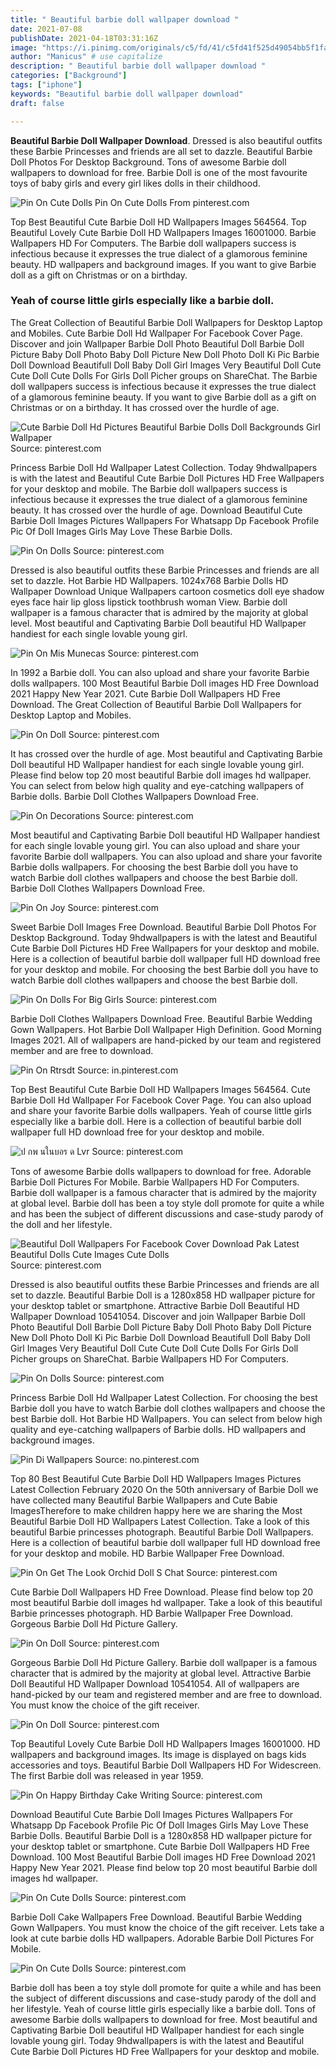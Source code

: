 ```yaml
---
title: " Beautiful barbie doll wallpaper download "
date: 2021-07-08
publishDate: 2021-04-18T03:31:16Z
image: "https://i.pinimg.com/originals/c5/fd/41/c5fd41f525d49054bb5f1fab28dcf7b7.jpg"
author: "Manicus" # use capitalize
description: " Beautiful barbie doll wallpaper download "
categories: ["Background"]
tags: ["iphone"]
keywords: "Beautiful barbie doll wallpaper download"
draft: false

---
```



**Beautiful Barbie Doll Wallpaper Download**. Dressed is also beautiful outfits these Barbie Princesses and friends are all set to dazzle. Beautiful Barbie Doll Photos For Desktop Background. Tons of awesome Barbie doll wallpapers to download for free. Barbie Doll is one of the most favourite toys of baby girls and every girl likes dolls in their childhood.

![Pin On Cute Dolls](https://i.pinimg.com/originals/c5/fd/41/c5fd41f525d49054bb5f1fab28dcf7b7.jpg "Pin On Cute Dolls")
Pin On Cute Dolls From pinterest.com


Top Best Beautiful Cute Barbie Doll HD Wallpapers Images 564564. Top Beautiful Lovely Cute Barbie Doll HD Wallpapers Images 16001000. Barbie Wallpapers HD For Computers. The Barbie doll wallpapers success is infectious because it expresses the true dialect of a glamorous feminine beauty. HD wallpapers and background images. If you want to give Barbie doll as a gift on Christmas or on a birthday.

### Yeah of course little girls especially like a barbie doll.

The Great Collection of Beautiful Barbie Doll Wallpapers for Desktop Laptop and Mobiles. Cute Barbie Doll Hd Wallpaper For Facebook Cover Page. Discover and join Wallpaper Barbie Doll Photo Beautiful Doll Barbie Doll Picture Baby Doll Photo Baby Doll Picture New Doll Photo Doll Ki Pic Barbie Doll Download Beautifull Doll Baby Doll Girl Images Very Beautiful Doll Cute Cute Doll Cute Dolls For Girls Doll Picher groups on ShareChat. The Barbie doll wallpapers success is infectious because it expresses the true dialect of a glamorous feminine beauty. If you want to give Barbie doll as a gift on Christmas or on a birthday. It has crossed over the hurdle of age.


![Cute Barbie Doll Hd Pictures Beautiful Barbie Dolls Doll Backgrounds Girl Wallpaper](https://i.pinimg.com/736x/de/e2/99/dee299dafc53332c96fce10b403f5b44.jpg "Cute Barbie Doll Hd Pictures Beautiful Barbie Dolls Doll Backgrounds Girl Wallpaper")
Source: pinterest.com

Princess Barbie Doll Hd Wallpaper Latest Collection. Today 9hdwallpapers is with the latest and Beautiful Cute Barbie Doll Pictures HD Free Wallpapers for your desktop and mobile. The Barbie doll wallpapers success is infectious because it expresses the true dialect of a glamorous feminine beauty. It has crossed over the hurdle of age. Download Beautiful Cute Barbie Doll Images Pictures Wallpapers For Whatsapp Dp Facebook Profile Pic Of Doll Images Girls May Love These Barbie Dolls.

![Pin On Dolls](https://i.pinimg.com/originals/f7/94/b7/f794b7c4a48d011651f0067cf01a781f.jpg "Pin On Dolls")
Source: pinterest.com

Dressed is also beautiful outfits these Barbie Princesses and friends are all set to dazzle. Hot Barbie HD Wallpapers. 1024x768 Barbie Dolls HD Wallpaper Download Unique Wallpapers cartoon cosmetics doll eye shadow eyes face hair lip gloss lipstick toothbrush woman View. Barbie doll wallpaper is a famous character that is admired by the majority at global level. Most beautiful and Captivating Barbie Doll beautiful HD Wallpaper handiest for each single lovable young girl.

![Pin On Mis Munecas](https://i.pinimg.com/564x/11/1e/fb/111efbec2ae22c56a2860b59cc01fada--pink-gowns-fashion-dolls.jpg "Pin On Mis Munecas")
Source: pinterest.com

In 1992 a Barbie doll. You can also upload and share your favorite Barbie dolls wallpapers. 100 Most Beautiful Barbie Doll images HD Free Download 2021 Happy New Year 2021. Cute Barbie Doll Wallpapers HD Free Download. The Great Collection of Beautiful Barbie Doll Wallpapers for Desktop Laptop and Mobiles.

![Pin On Doll](https://i.pinimg.com/originals/19/c2/5b/19c25bc8eb7cbb4d88c78db1321fa6f3.jpg "Pin On Doll")
Source: pinterest.com

It has crossed over the hurdle of age. Most beautiful and Captivating Barbie Doll beautiful HD Wallpaper handiest for each single lovable young girl. Please find below top 20 most beautiful Barbie doll images hd wallpaper. You can select from below high quality and eye-catching wallpapers of Barbie dolls. Barbie Doll Clothes Wallpapers Download Free.

![Pin On Decorations](https://i.pinimg.com/originals/b1/79/2d/b1792d476758d4b0e39c2a0a74212f8b.jpg "Pin On Decorations")
Source: pinterest.com

Most beautiful and Captivating Barbie Doll beautiful HD Wallpaper handiest for each single lovable young girl. You can also upload and share your favorite Barbie doll wallpapers. You can also upload and share your favorite Barbie dolls wallpapers. For choosing the best Barbie doll you have to watch Barbie doll clothes wallpapers and choose the best Barbie doll. Barbie Doll Clothes Wallpapers Download Free.

![Pin On Joy](https://i.pinimg.com/originals/3b/36/74/3b36746084b76219b3dd0f21be9bf8f3.jpg "Pin On Joy")
Source: pinterest.com

Sweet Barbie Doll Images Free Download. Beautiful Barbie Doll Photos For Desktop Background. Today 9hdwallpapers is with the latest and Beautiful Cute Barbie Doll Pictures HD Free Wallpapers for your desktop and mobile. Here is a collection of beautiful barbie doll wallpaper full HD download free for your desktop and mobile. For choosing the best Barbie doll you have to watch Barbie doll clothes wallpapers and choose the best Barbie doll.

![Pin On Dolls For Big Girls](https://i.pinimg.com/originals/bf/f7/d9/bff7d93286d512f3de56b64fee599da4.jpg "Pin On Dolls For Big Girls")
Source: pinterest.com

Barbie Doll Clothes Wallpapers Download Free. Beautiful Barbie Wedding Gown Wallpapers. Hot Barbie Doll Wallpaper High Definition. Good Morning Images 2021. All of wallpapers are hand-picked by our team and registered member and are free to download.

![Pin On Rtrsdt](https://i.pinimg.com/originals/3b/4a/92/3b4a925382057e3a051cf47cf0735af7.jpg "Pin On Rtrsdt")
Source: in.pinterest.com

Top Best Beautiful Cute Barbie Doll HD Wallpapers Images 564564. Cute Barbie Doll Hd Wallpaper For Facebook Cover Page. You can also upload and share your favorite Barbie dolls wallpapers. Yeah of course little girls especially like a barbie doll. Here is a collection of beautiful barbie doll wallpaper full HD download free for your desktop and mobile.

![ป กพ นในบอร ด Lvr](https://i.pinimg.com/originals/c9/a9/62/c9a96222f0a5e12be5154044cc440c75.jpg "ป กพ นในบอร ด Lvr")
Source: pinterest.com

Tons of awesome Barbie dolls wallpapers to download for free. Adorable Barbie Doll Pictures For Mobile. Barbie Wallpapers HD For Computers. Barbie doll wallpaper is a famous character that is admired by the majority at global level. Barbie doll has been a toy style doll promote for quite a while and has been the subject of different discussions and case-study parody of the doll and her lifestyle.

![Beautiful Doll Wallpapers For Facebook Cover Download Pak Latest Beautiful Dolls Cute Images Cute Dolls](https://i.pinimg.com/originals/6c/60/28/6c6028a4b4565918a340cc6d362d5300.jpg "Beautiful Doll Wallpapers For Facebook Cover Download Pak Latest Beautiful Dolls Cute Images Cute Dolls")
Source: pinterest.com

Dressed is also beautiful outfits these Barbie Princesses and friends are all set to dazzle. Beautiful Barbie Doll is a 1280x858 HD wallpaper picture for your desktop tablet or smartphone. Attractive Barbie Doll Beautiful HD Wallpaper Download 10541054. Discover and join Wallpaper Barbie Doll Photo Beautiful Doll Barbie Doll Picture Baby Doll Photo Baby Doll Picture New Doll Photo Doll Ki Pic Barbie Doll Download Beautifull Doll Baby Doll Girl Images Very Beautiful Doll Cute Cute Doll Cute Dolls For Girls Doll Picher groups on ShareChat. Barbie Wallpapers HD For Computers.

![Pin On Dolls](https://i.pinimg.com/originals/18/bb/42/18bb42116f662a39d1a8bada9304d3ad.jpg "Pin On Dolls")
Source: pinterest.com

Princess Barbie Doll Hd Wallpaper Latest Collection. For choosing the best Barbie doll you have to watch Barbie doll clothes wallpapers and choose the best Barbie doll. Hot Barbie HD Wallpapers. You can select from below high quality and eye-catching wallpapers of Barbie dolls. HD wallpapers and background images.

![Pin Di Wallpapers](https://i.pinimg.com/originals/03/7e/23/037e237285f68df97fa710c36ce70863.jpg "Pin Di Wallpapers")
Source: no.pinterest.com

Top 80 Best Beautiful Cute Barbie Doll HD Wallpapers Images Pictures Latest Collection February 2020 On the 50th anniversary of Barbie Doll we have collected many Beautiful Barbie Wallpapers and Cute Babie ImagesTherefore to make children happy here we are sharing the Most Beautiful Barbie Doll HD Wallpapers Latest Collection. Take a look of this beautiful Barbie princesses photograph. Beautiful Barbie Doll Wallpapers. Here is a collection of beautiful barbie doll wallpaper full HD download free for your desktop and mobile. HD Barbie Wallpaper Free Download.

![Pin On Get The Look Orchid Doll S Chat](https://i.pinimg.com/originals/4a/d9/28/4ad928cae022b55f9b3774e2dad11705.jpg "Pin On Get The Look Orchid Doll S Chat")
Source: pinterest.com

Cute Barbie Doll Wallpapers HD Free Download. Please find below top 20 most beautiful Barbie doll images hd wallpaper. Take a look of this beautiful Barbie princesses photograph. HD Barbie Wallpaper Free Download. Gorgeous Barbie Doll Hd Picture Gallery.

![Pin On Doll](https://i.pinimg.com/originals/70/7c/60/707c6026cdeaaf6550362f1ed3c81d29.jpg "Pin On Doll")
Source: pinterest.com

Gorgeous Barbie Doll Hd Picture Gallery. Barbie doll wallpaper is a famous character that is admired by the majority at global level. Attractive Barbie Doll Beautiful HD Wallpaper Download 10541054. All of wallpapers are hand-picked by our team and registered member and are free to download. You must know the choice of the gift receiver.

![Pin On Doll](https://i.pinimg.com/originals/3a/c4/04/3ac4045c3c748b9d753538bb8557762c.jpg "Pin On Doll")
Source: pinterest.com

Top Beautiful Lovely Cute Barbie Doll HD Wallpapers Images 16001000. HD wallpapers and background images. Its image is displayed on bags kids accessories and toys. Beautiful Barbie Doll Wallpapers HD For Widescreen. The first Barbie doll was released in year 1959.

![Pin On Happy Birthday Cake Writing](https://i.pinimg.com/originals/96/aa/66/96aa661fa50467de3b20e5914bd7503b.jpg "Pin On Happy Birthday Cake Writing")
Source: pinterest.com

Download Beautiful Cute Barbie Doll Images Pictures Wallpapers For Whatsapp Dp Facebook Profile Pic Of Doll Images Girls May Love These Barbie Dolls. Beautiful Barbie Doll is a 1280x858 HD wallpaper picture for your desktop tablet or smartphone. Cute Barbie Doll Wallpapers HD Free Download. 100 Most Beautiful Barbie Doll images HD Free Download 2021 Happy New Year 2021. Please find below top 20 most beautiful Barbie doll images hd wallpaper.

![Pin On Cute Dolls](https://i.pinimg.com/originals/02/f9/04/02f90408d235e993c9a62f1764745827.jpg "Pin On Cute Dolls")
Source: pinterest.com

Barbie Doll Cake Wallpapers Free Download. Beautiful Barbie Wedding Gown Wallpapers. You must know the choice of the gift receiver. Lets take a look at cute barbie dolls HD wallpapers. Adorable Barbie Doll Pictures For Mobile.

![Pin On Cute Dolls](https://i.pinimg.com/originals/c5/fd/41/c5fd41f525d49054bb5f1fab28dcf7b7.jpg "Pin On Cute Dolls")
Source: pinterest.com

Barbie doll has been a toy style doll promote for quite a while and has been the subject of different discussions and case-study parody of the doll and her lifestyle. Yeah of course little girls especially like a barbie doll. Tons of awesome Barbie dolls wallpapers to download for free. Most beautiful and Captivating Barbie Doll beautiful HD Wallpaper handiest for each single lovable young girl. Today 9hdwallpapers is with the latest and Beautiful Cute Barbie Doll Pictures HD Free Wallpapers for your desktop and mobile.

